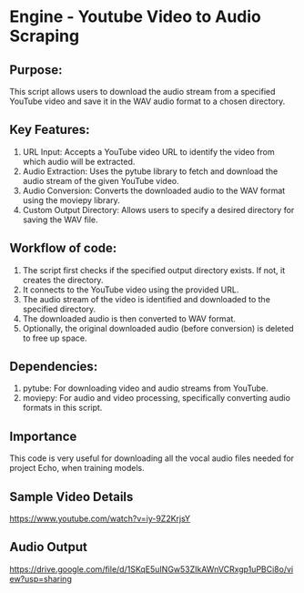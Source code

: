 # Engine - Youtube Video to Audio Scraping


## Purpose:
This script allows users to download the audio stream from a specified YouTube video and save it in the WAV audio format to a chosen directory.

## Key Features:

1.  URL Input: Accepts a YouTube video URL to identify the video from which audio will be extracted.
2.  Audio Extraction: Uses the pytube library to fetch and download the audio stream of the given YouTube video.
3.  Audio Conversion: Converts the downloaded audio to the WAV format using the moviepy library.
4.  Custom Output Directory: Allows users to specify a desired directory for saving the WAV file.

## Workflow of code:

1. The script first checks if the specified output directory exists. If not, it creates the directory.
2. It connects to the YouTube video using the provided URL.
3. The audio stream of the video is identified and downloaded to the specified directory.
4. The downloaded audio is then converted to WAV format.
5. Optionally, the original downloaded audio (before conversion) is deleted to free up space.

## Dependencies:

1. pytube: For downloading video and audio streams from YouTube.
2. moviepy: For audio and video processing, specifically converting audio formats in this script.

## Importance 
This code is very useful for downloading all the vocal audio files needed for project Echo, when training models.


## Sample Video Details 
https://www.youtube.com/watch?v=iy-9Z2KrjsY

## Audio Output
https://drive.google.com/file/d/1SKqE5uINGw53ZIkAWnVCRxgp1uPBCi8o/view?usp=sharing
